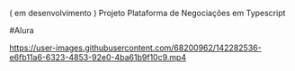 ( em desenvolvimento )
Projeto Plataforma de Negociações em Typescript

#Alura



https://user-images.githubusercontent.com/68200962/142282536-e6fb11a6-6323-4853-92e0-4ba61b9f10c9.mp4



